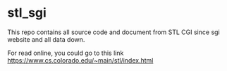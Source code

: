 # stl_sgi

This repo contains all source code and document from STL CGI since sgi website and all data down.

For read online, you could go to this link https://www.cs.colorado.edu/~main/stl/index.html



